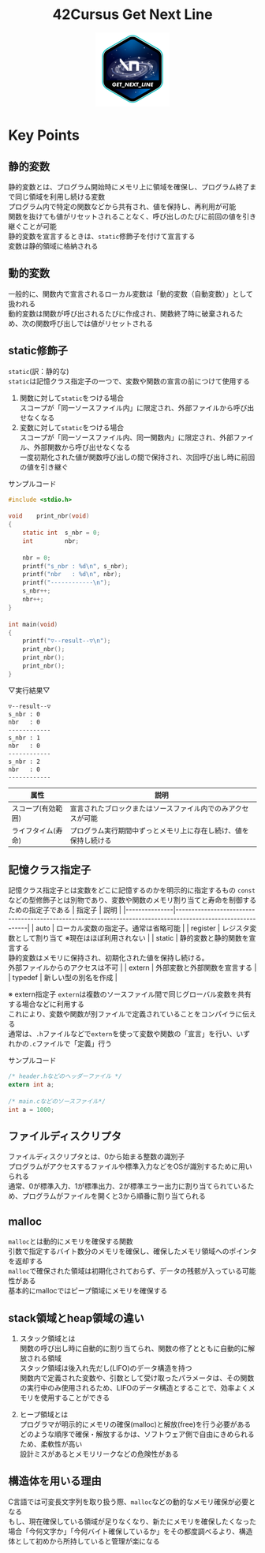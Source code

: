 <h1 align="center">
 42Cursus Get Next Line
</h1>

<p align="center">
  <img src="get_next_linee.png" alt="ready to help"/>
</p>

# Key Points

## 静的変数
静的変数とは、プログラム開始時にメモリ上に領域を確保し、プログラム終了まで同じ領域を利用し続ける変数</br>
プログラム内で特定の関数などから共有され、値を保持し、再利用が可能</br>
関数を抜けても値がリセットされることなく、呼び出しのたびに前回の値を引き継ぐことが可能</br>
静的変数を宣言するときは、`static`修飾子を付けて宣言する</br>
変数は静的領域に格納される</br>
## 動的変数
一般的に、関数内で宣言されるローカル変数は「動的変数（自動変数）」として扱われる</br>
動的変数は関数が呼び出されるたびに作成され、関数終了時に破棄されるため、次の関数呼び出しでは値がリセットされる
## static修飾子
`static`(訳：静的な)</br>
`static`は記憶クラス指定子の一つで、変数や関数の宣言の前につけて使用する</br>
1. 関数に対して`static`をつける場合</br>
スコープが「同一ソースファイル内」に限定され、外部ファイルから呼び出せなくなる
2. 変数に対して`static`をつける場合</br>
スコープが「同一ソースファイル内、同一関数内」に限定され、外部ファイル、外部関数から呼び出せなくなる</br>
一度初期化された値が関数呼び出しの間で保持され、次回呼び出し時に前回の値を引き継ぐ</br>

サンプルコード
```c
#include <stdio.h>

void	print_nbr(void)
{
	static int	s_nbr = 0;
	int			nbr;

	nbr = 0;
	printf("s_nbr : %d\n", s_nbr);
	printf("nbr   : %d\n", nbr);
	printf("------------\n");
	s_nbr++;
	nbr++;
}

int	main(void)
{
	printf("▽--result--▽\n");
	print_nbr();
	print_nbr();
	print_nbr();
}
```
▽実行結果▽
```shell
▽--result--▽
s_nbr : 0
nbr   : 0
------------
s_nbr : 1
nbr   : 0
------------
s_nbr : 2
nbr   : 0
------------
```
| 属性             | 説明                                          |
|-----------------|-----------------------------------------------|
| スコープ(有効範囲) | 宣言されたブロックまたはソースファイル内でのみアクセスが可能 |
| ライフタイム(寿命) | プログラム実行期間中ずっとメモリ上に存在し続け、値を保持し続ける |

## 記憶クラス指定子
記憶クラス指定子とは変数をどこに記憶するのかを明示的に指定するもの
`const`などの型修飾子とは別物であり、変数や関数のメモリ割り当てと寿命を制御するための指定子である
| 指定子         | 説明                                                                                                         |
|---------------|-------------------------------------------------------------------------------------------------------------|
| auto          | ローカル変数の指定子。通常は省略可能                                                                              |
| register      | レジスタ変数として割り当て ※現在はほぼ利用されない                                                                  |
| static        | 静的変数と静的関数を宣言する</br>静的変数はメモリに保持され、初期化された値を保持し続ける。<br>外部ファイルからのアクセスは不可 |
| extern        | 外部変数と外部関数を宣言する                                                                                     |
| typedef       | 新しい型の別名を作成                                                                                            |

※ extern指定子
`extern`は複数のソースファイル間で同じグローバル変数を共有する場合などに利用する</br>
これにより、変数や関数が別ファイルで定義されていることをコンパイラに伝える</br>
通常は、`.h`ファイルなどで`extern`を使って変数や関数の「宣言」を行い、いずれかの`.c`ファイルで「定義」行う</br>

サンプルコード
```c
/* header.hなどのヘッダーファイル */
extern int a;

/* main.cなどのソースファイル*/
int a = 1000;
```

## ファイルディスクリプタ
ファイルディスクリプタとは、0から始まる整数の識別子</br>
プログラムがアクセスするファイルや標準入力などをOSが識別するために用いられる</br>
通常、0が標準入力、1が標準出力、2が標準エラー出力に割り当てられているため、プログラムがファイルを開くと3から順番に割り当てられる</br>

## malloc
`malloc`とは動的にメモリを確保する関数</br>
引数で指定するバイト数分のメモリを確保し、確保したメモリ領域へのポインタを返却する</br>
`malloc`で確保された領域は初期化されておらず、データの残骸が入っている可能性がある</br>
基本的にmallocではピープ領域にメモリを確保する</br>

## stack領域とheap領域の違い
1. スタック領域とは</br>
関数の呼び出し時に自動的に割り当てられ、関数の修了とともに自動的に解放される領域</br>
スタック領域は後入れ先だし(LIFO)のデータ構造を持つ</br>
関数内で定義された変数や、引数として受け取ったパラメータは、その関数の実行中のみ使用されるため、LIFOのデータ構造とすることで、効率よくメモリを使用することができる</br>

2. ヒープ領域とは</br>
プログラマが明示的にメモリの確保(malloc)と解放(free)を行う必要がある</br>
どのような順序で確保・解放するかは、ソフトウェア側で自由にきめられるため、柔軟性が高い</br>
設計ミスがあるとメモリリークなどの危険性がある</br>

## 構造体を用いる理由
C言語では可変長文字列を取り扱う際、`malloc`などの動的なメモリ確保が必要となる</br>
もし、現在確保している領域が足りなくなり、新たにメモリを確保したくなった場合「今何文字か」「今何バイト確保しているか」をその都度調べるより、構造体として初めから所持していると管理が楽になる</br>
